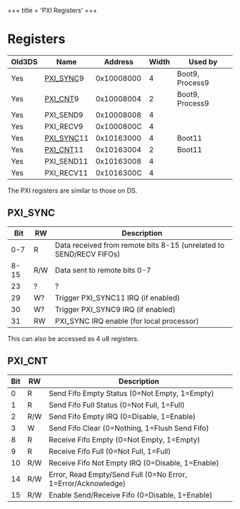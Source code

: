 +++
title = 'PXI Registers'
+++

# Registers

| Old3DS | Name                               | Address    | Width | Used by         |
|--------|------------------------------------|------------|-------|-----------------|
| Yes    | [PXI_SYNC](#pxi_sync "wikilink")9  | 0x10008000 | 4     | Boot9, Process9 |
| Yes    | [PXI_CNT](#pxi_cnt "wikilink")9    | 0x10008004 | 2     | Boot9, Process9 |
| Yes    | PXI_SEND9                          | 0x10008008 | 4     |                 |
| Yes    | PXI_RECV9                          | 0x1000800C | 4     |                 |
| Yes    | [PXI_SYNC](#pxi_sync "wikilink")11 | 0x10163000 | 4     | Boot11          |
| Yes    | [PXI_CNT](#pxi_cnt "wikilink")11   | 0x10163004 | 2     | Boot11          |
| Yes    | PXI_SEND11                         | 0x10163008 | 4     |                 |
| Yes    | PXI_RECV11                         | 0x1016300C | 4     |                 |

The PXI registers are similar to those on DS.

## PXI_SYNC

| Bit  | RW  | Description                                                        |
|------|-----|--------------------------------------------------------------------|
| 0-7  | R   | Data received from remote bits 8-15 (unrelated to SEND/RECV FIFOs) |
| 8-15 | R/W | Data sent to remote bits 0-7                                       |
| 23   | ?   | ?                                                                  |
| 29   | W?  | Trigger PXI_SYNC11 IRQ (if enabled)                                |
| 30   | W?  | Trigger PXI_SYNC9 IRQ (if enabled)                                 |
| 31   | RW  | PXI_SYNC IRQ enable (for local processor)                          |

This can also be accessed as 4 u8 registers.

## PXI_CNT

| Bit | RW  | Description                                                   |
|-----|-----|---------------------------------------------------------------|
| 0   | R   | Send Fifo Empty Status (0=Not Empty, 1=Empty)                 |
| 1   | R   | Send Fifo Full Status (0=Not Full, 1=Full)                    |
| 2   | R/W | Send Fifo Empty IRQ (0=Disable, 1=Enable)                     |
| 3   | W   | Send Fifo Clear (0=Nothing, 1=Flush Send Fifo)                |
| 8   | R   | Receive Fifo Empty (0=Not Empty, 1=Empty)                     |
| 9   | R   | Receive Fifo Full (0=Not Full, 1=Full)                        |
| 10  | R/W | Receive Fifo Not Empty IRQ (0=Disable, 1=Enable)              |
| 14  | R/W | Error, Read Empty/Send Full (0=No Error, 1=Error/Acknowledge) |
| 15  | R/W | Enable Send/Receive Fifo (0=Disable, 1=Enable)                |
